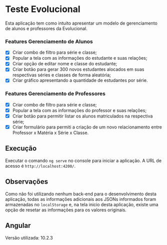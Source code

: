 # Teste Evolucional

Esta aplicação tem como intuito apresentar um modelo de gerenciamento de alunos e professores da Evolucional.

### Features Gerenciamento de Alunos
 - [x] Criar combo de filtro para série e classe;
 - [x] Popular a tela com as informações do estudante e suas relações;
 - [x] Criar opção de editar nome e classe do estudante;
 - [x] Criar botão para gerar 300 novos estudantes alocados em suas respectivas séries e classes de forma aleatória;
 - [x] Criar gráfico apresentando a quantidade de estudantes por série.

 ### Features Gerenciamento de Professores
 - [x] Criar combo de filtro para série e classe;
 - [x] Popular a tela com as informações do professor e suas relações;
 - [x] Criar botão para permitir listar os alunos matriculados na respectiva série;
 - [x] Criar formulário para permiti a criação de um novo relacionamento entre Professor x Matéria x Série x Classe.

## Execução

Executar o comando `ng serve` no console para iniciar a aplicação. A URL de acesso é `http://localhost:4200/`.

## Observações

Como não foi utilizando nenhum back-end para o desenvolvimento desta aplicação, todas as informações adicionais aos JSONs informados foram armazenadas no `localStorage` e, na tela inicio desta aplicação, existe uma opção de resetar as informações para os valores originais.

## Angular

Versão utilizada: 10.2.3